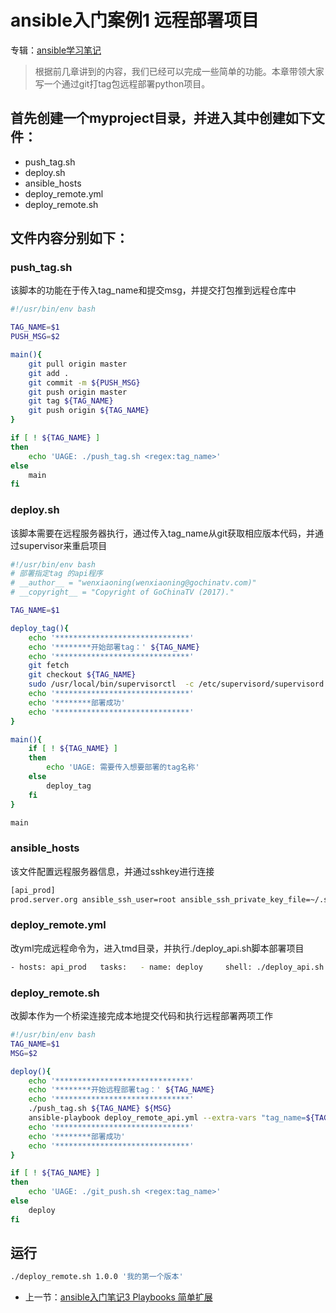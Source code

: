 # ansible入门案例1 远程部署项目

专辑：[ansible学习笔记](/?p=/doc/shell/ansible/study_notes.md)

> 根据前几章讲到的内容，我们已经可以完成一些简单的功能。本章带领大家写一个通过git打tag包远程部署python项目。

## 首先创建一个myproject目录，并进入其中创建如下文件：
- push_tag.sh
- deploy.sh
- ansible_hosts
- deploy_remote.yml
- deploy_remote.sh

## 文件内容分别如下：

### push_tag.sh

该脚本的功能在于传入tag_name和提交msg，并提交打包推到远程仓库中
```bash
#!/usr/bin/env bash

TAG_NAME=$1
PUSH_MSG=$2

main(){
    git pull origin master
    git add .
    git commit -m ${PUSH_MSG}
    git push origin master
    git tag ${TAG_NAME}
    git push origin ${TAG_NAME}
}

if [ ! ${TAG_NAME} ]
then
    echo 'UAGE: ./push_tag.sh <regex:tag_name>'
else
    main
fi
```

### deploy.sh

该脚本需要在远程服务器执行，通过传入tag_name从git获取相应版本代码，并通过supervisor来重启项目
```bash
#!/usr/bin/env bash
# 部署指定tag 的api程序
# __author__ = "wenxiaoning(wenxiaoning@gochinatv.com)"
# __copyright__ = "Copyright of GoChinaTV (2017)."

TAG_NAME=$1

deploy_tag(){
    echo '******************************'
    echo '********开始部署tag：' ${TAG_NAME}
    echo '******************************'
    git fetch
    git checkout ${TAG_NAME}
    sudo /usr/local/bin/supervisorctl  -c /etc/supervisord/supervisord.conf restart tmd
    echo '******************************'
    echo '********部署成功'
    echo '******************************'
}

main(){
    if [ ! ${TAG_NAME} ]
    then
        echo 'UAGE: 需要传入想要部署的tag名称'
    else
        deploy_tag
    fi
}

main

```
### ansible_hosts
该文件配置远程服务器信息，并通过sshkey进行连接
```bash
[api_prod]
prod.server.org ansible_ssh_user=root ansible_ssh_private_key_file=~/.ssh/sshkey.pem

```
### deploy_remote.yml
改yml完成远程命令为，进入tmd目录，并执行./deploy_api.sh脚本部署项目
```bash
- hosts: api_prod   tasks:   - name: deploy     shell: ./deploy_api.sh '{{tag_name}}'     args:       chdir: ~/tmd 
```
### deploy_remote.sh
改脚本作为一个桥梁连接完成本地提交代码和执行远程部署两项工作
```bash
#!/usr/bin/env bash
TAG_NAME=$1
MSG=$2

deploy(){
    echo '******************************'
    echo '********开始远程部署tag：' ${TAG_NAME}
    echo '******************************'
    ./push_tag.sh ${TAG_NAME} ${MSG}
    ansible-playbook deploy_remote_api.yml --extra-vars "tag_name=${TAG_NAME}" --inventory-file=ansible_hosts
    echo '******************************'
    echo '********部署成功'
    echo '******************************'
}

if [ ! ${TAG_NAME} ]
then
    echo 'UAGE: ./git_push.sh <regex:tag_name>'
else
    deploy
fi
```

## 运行
```bash
./deploy_remote.sh 1.0.0 '我的第一个版本'
```


- 上一节：[ansible入门笔记3 Playbooks 简单扩展](/?p=/doc/shell/ansible/basic_playbooks_ext.md)

